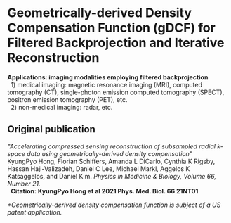 # Geometrically-derived Density Compensation Function (gDCF) for Filtered Backprojection and Iterative Reconstruction
**Applications: imaging modalities employing filtered backprojection**
<br/>&nbsp;&nbsp;1) medical imaging: magnetic resonance imaging (MRI), computed tomography (CT), single-photon emission computed tomography (SPECT), positron emission tomography (PET), etc.
<br/>&nbsp;&nbsp;2) non-medical imaging: radar, etc.

## Original publication
_"Accelerating compressed sensing reconstruction of subsampled radial k-space data using geometrically-derived density compensation"_
<br/>KyungPyo Hong, Florian Schiffers, Amanda L DiCarlo, Cynthia K Rigsby, Hassan Haji-Valizadeh, Daniel C Lee, Michael Markl, Aggelos K Katsaggelos, and Daniel Kim.
_Physics in Medicine & Biology, Volume 66, Number 21._
<br/>&nbsp; **Citation: KyungPyo Hong et al 2021 Phys. Med. Biol. 66 21NT01**

*\*Geometrically-derived density compensation function is subject of a US patent application.*

